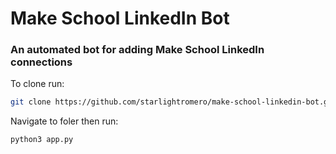 # Make School LinkedIn Bot
### An automated bot for adding Make School LinkedIn connections

To clone run:
```zsh
git clone https://github.com/starlightromero/make-school-linkedin-bot.git
```

Navigate to foler then run:
```zsh
python3 app.py
```
